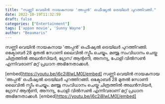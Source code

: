 ```yaml
---
title: "സണ്ണി വെയിൻ നായകനായ 'അപ്പൻ' ഒഫീഷ്യൽ ട്രെയിലർ പുറത്തിറങ്ങി."
date: 2022-10-19T11:32:59
draft: false
categories: ["Entertainment"]
tags: ['appan movie', 'Sunny Wayne']
author: "Beaumaris"
---
```


സണ്ണി വെയിൻ നായകനായ 'അപ്പൻ' ഒഫീഷ്യൽ ട്രെയിലർ പുറത്തിറങ്ങി. ഒക്ടോബർ 28 മുതൽ സോണി ലൈവിൽ സ്ട്രീം ചെയ്യും. മഞ്ജു സംവിധാനം ചെയ്ത ചിത്രത്തിൽ അലൻസിയർ, ഗ്രേസ് ആന്റണി, അനന്യ, പോളി വിൽസൺ എന്നിവരാണ് മറ്റ് പ്രധാന അഭിനേതാക്കൾ.

[embed]https://youtu.be/j6c2i8lwLM0[/embed]
സണ്ണി വെയിൻ നായകനായ 'അപ്പൻ' ഒഫീഷ്യൽ ട്രെയിലർ പുറത്തിറങ്ങി. ഒക്ടോബർ 28 മുതൽ സോണി ലൈവിൽ സ്ട്രീം ചെയ്യും. മഞ്ജു സംവിധാനം ചെയ്ത ചിത്രത്തിൽ അലൻസിയർ, ഗ്രേസ് ആന്റണി, അനന്യ, പോളി വിൽസൺ എന്നിവരാണ് മറ്റ് പ്രധാന അഭിനേതാക്കൾ. [embed]https://youtu.be/j6c2i8lwLM0[/embed]
